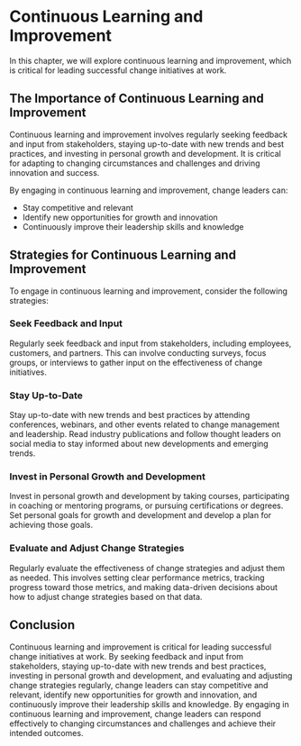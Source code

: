 Continuous Learning and Improvement
==============================================================================================

In this chapter, we will explore continuous learning and improvement, which is critical for leading successful change initiatives at work.

The Importance of Continuous Learning and Improvement
-----------------------------------------------------

Continuous learning and improvement involves regularly seeking feedback and input from stakeholders, staying up-to-date with new trends and best practices, and investing in personal growth and development. It is critical for adapting to changing circumstances and challenges and driving innovation and success.

By engaging in continuous learning and improvement, change leaders can:

* Stay competitive and relevant
* Identify new opportunities for growth and innovation
* Continuously improve their leadership skills and knowledge

Strategies for Continuous Learning and Improvement
--------------------------------------------------

To engage in continuous learning and improvement, consider the following strategies:

### Seek Feedback and Input

Regularly seek feedback and input from stakeholders, including employees, customers, and partners. This can involve conducting surveys, focus groups, or interviews to gather input on the effectiveness of change initiatives.

### Stay Up-to-Date

Stay up-to-date with new trends and best practices by attending conferences, webinars, and other events related to change management and leadership. Read industry publications and follow thought leaders on social media to stay informed about new developments and emerging trends.

### Invest in Personal Growth and Development

Invest in personal growth and development by taking courses, participating in coaching or mentoring programs, or pursuing certifications or degrees. Set personal goals for growth and development and develop a plan for achieving those goals.

### Evaluate and Adjust Change Strategies

Regularly evaluate the effectiveness of change strategies and adjust them as needed. This involves setting clear performance metrics, tracking progress toward those metrics, and making data-driven decisions about how to adjust change strategies based on that data.

Conclusion
----------

Continuous learning and improvement is critical for leading successful change initiatives at work. By seeking feedback and input from stakeholders, staying up-to-date with new trends and best practices, investing in personal growth and development, and evaluating and adjusting change strategies regularly, change leaders can stay competitive and relevant, identify new opportunities for growth and innovation, and continuously improve their leadership skills and knowledge. By engaging in continuous learning and improvement, change leaders can respond effectively to changing circumstances and challenges and achieve their intended outcomes.

